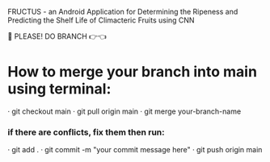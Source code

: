 FRUCTUS - an Android Application for Determining the Ripeness and Predicting the Shelf Life of Climacteric Fruits using CNN

📌 PLEASE! DO BRANCH 👉👈

# How to merge your branch into main using terminal:
· git checkout main
· git pull origin main
· git merge your-branch-name
### if there are conflicts, fix them then run:
· git add .
· git commit -m "your commit message here"
· git push origin main
